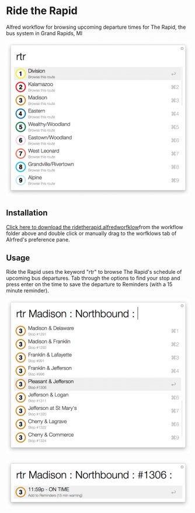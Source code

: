 # Ride the Rapid

Alfred workflow for browsing upcoming departure times for The Rapid, the bus system in Grand Rapids, MI

![Main menu](doc/screenshot-1.png?raw=true)


Installation
------------

[Click here to download the ridetherapid.alfredworfklow](https://github.com/mixedfeelings/ridetherapid/blob/master/workflow/ridetherapid.alfredworkflow?raw=true "download")from the workflow folder above and double click or manually drag to the worfklows tab of Alrfred's preference pane.

Usage
------------
Ride the Rapid uses the keyword "rtr" to browse The Rapid's schedule of upcoming bus departures. Tab through the options to find your stop and press enter on the time to save the departure to Reminders (with a 15 minute reminder). 


![Main menu](doc/screenshot-2.png?raw=true)

![Main menu](doc/screenshot-3.png?raw=true)


